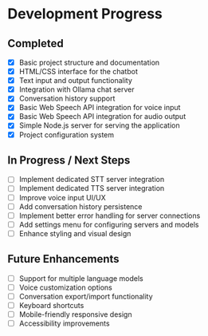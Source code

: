 # Development Progress

## Completed

- [x] Basic project structure and documentation
- [x] HTML/CSS interface for the chatbot
- [x] Text input and output functionality
- [x] Integration with Ollama chat server
- [x] Conversation history support
- [x] Basic Web Speech API integration for voice input
- [x] Basic Web Speech API integration for audio output
- [x] Simple Node.js server for serving the application
- [x] Project configuration system

## In Progress / Next Steps

- [ ] Implement dedicated STT server integration
- [ ] Implement dedicated TTS server integration
- [ ] Improve voice input UI/UX
- [ ] Add conversation history persistence
- [ ] Implement better error handling for server connections
- [ ] Add settings menu for configuring servers and models
- [ ] Enhance styling and visual design

## Future Enhancements

- [ ] Support for multiple language models
- [ ] Voice customization options
- [ ] Conversation export/import functionality
- [ ] Keyboard shortcuts
- [ ] Mobile-friendly responsive design
- [ ] Accessibility improvements
